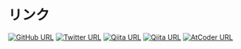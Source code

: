 # リンク

[![GitHub URL](https://img.shields.io/badge/-github-181717?logo=github)](https://github.com/comimome)
[![Twitter URL](https://img.shields.io/badge/-x-1D98F0?logo=x)](https://twitter.com/comimome)
[![Qiita URL](https://img.shields.io/badge/-qiita-55C500?logo=qiita)](https://qiita.com/comimome)
[![Qiita URL](https://img.shields.io/badge/-note-FFFFFF?logo=note)](https://note.com/comimome)
[![AtCoder URL](https://cp-logo.vercel.app/atcoder/comimome)](https://atcoder.jp/users/comimome)
